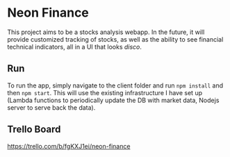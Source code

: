 # Neon Finance

This project aims to be a stocks analysis webapp.
In the future, it will provide customized tracking of stocks, as well as the ability to see financial technical indicators, all in a UI that looks _disco_. 

## Run

To run the app, simply navigate to the client folder and run `npm install` and then `npm start`. This will use the existing infrastructure I have set up (Lambda functions to periodically update the DB with market data, Nodejs server to serve back the data).

## Trello Board

https://trello.com/b/fgKXJ1ei/neon-finance